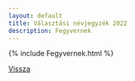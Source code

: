 ```yaml
---
layout: default
title: Választási névjegyzék 2022
description: Fegyvernek
---
```


{% include Fegyvernek.html %}

[Vissza](./)